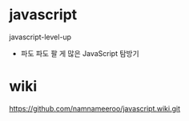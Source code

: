 # javascript
javascript-level-up

- 파도 파도 팔 게 많은 JavaScript 탐방기


# wiki
https://github.com/namnameeroo/javascript.wiki.git

